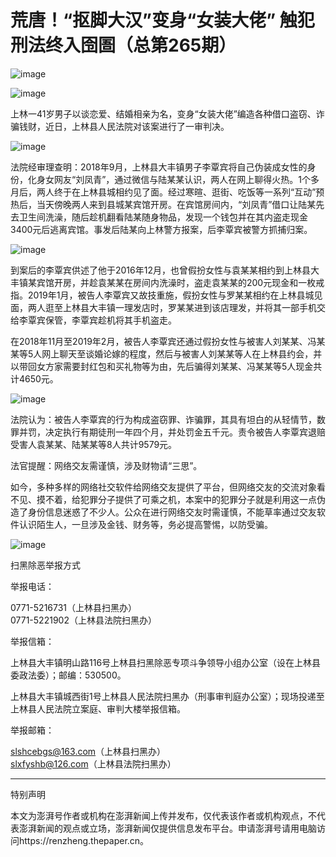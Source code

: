 # 荒唐！“抠脚大汉”变身“女装大佬” 触犯刑法终入囹圄（总第265期）

![image](https://image.thepaper.cn/image/11/252/142.jpg)

![image](http://image.thepaper.cn/www/image/28/798/563.jpg)

上林一41岁男子以谈恋爱、结婚相亲为名，变身“女装大佬”编造各种借口盗窃、诈骗钱财，近日，上林县人民法院对该案进行了一审判决。

![image](http://image.thepaper.cn/www/image/28/798/601.jpg)

法院经审理查明：2018年9月，上林县大丰镇男子李覃宾将自己伪装成女性的身份，化身女网友“刘凤青”，通过微信与陆某某认识，两人在网上聊得火热。1个多月后，两人终于在上林县城相约见了面。经过寒暄、逛街、吃饭等一系列“互动”预热后，当天傍晚两人来到县城某宾馆开房。在宾馆房间内，“刘凤青”借口让陆某先去卫生间洗澡，随后趁机翻看陆某随身物品，发现一个钱包并在其内盗走现金3400元后逃离宾馆。事发后陆某向上林警方报案，后李覃宾被警方抓捕归案。

![image](http://image.thepaper.cn/www/image/28/798/618.jpg)

到案后的李覃宾供述了他于2016年12月，也曾假扮女性与袁某某相约到上林县大丰镇某宾馆开房，并趁袁某某在房间内洗澡时，盗走袁某某的200元现金和一枚戒指。2019年1月，被告人李覃宾又故技重施，假扮女性与罗某某相约在上林县城见面，两人逛至上林县大丰镇一理发店时，罗某某进到该店理发，并将其一部手机交给李覃宾保管，李覃宾趁机将其手机盗走。

在2018年11月至2019年2月，被告人李覃宾还通过假扮女性与被害人刘某某、冯某某等5人网上聊天至谈婚论嫁的程度，然后与被害人刘某某等人在上林县约会，并以带回女方家需要封红包和买礼物等为由，先后骗得刘某某、冯某某等5人现金共计4650元。

![image](http://image.thepaper.cn/www/image/28/798/631.jpg)

法院认为：被告人李覃宾的行为构成盗窃罪、诈骗罪，其具有坦白的从轻情节，数罪并罚，决定执行有期徒刑一年四个月，并处罚金五千元。责令被告人李覃宾退赔受害人袁某某、陆某某等8人共计9579元。

法官提醒：网络交友需谨慎，涉及财物请“三思”。

如今，多种多样的网络社交软件给网络交友提供了平台，但网络交友的交流对象看不见、摸不着，给犯罪分子提供了可乘之机，本案中的犯罪分子就是利用这一点伪造了身份信息迷惑了不少人。公众在进行网络交友时需谨慎，不能草率通过交友软件认识陌生人，一旦涉及金钱、财务等，务必提高警惕，以防受骗。

![image](http://image.thepaper.cn/www/image/28/798/644.jpg)

扫黑除恶举报方式

举报电话：

0771-5216731（上林县扫黑办）  
0771-5221902（上林县法院扫黑办）

举报信箱：

上林县大丰镇明山路116号上林县扫黑除恶专项斗争领导小组办公室（设在上林县委政法委）；邮编：530500。

上林县大丰镇城西街1号上林县人民法院扫黑办（刑事审判庭办公室）；现场投递至上林县人民法院立案庭、审判大楼举报信箱。

举报邮箱：

slshcebgs@163.com（上林县扫黑办）  
slxfyshb@126.com（上林县法院扫黑办）

---

特别声明

本文为澎湃号作者或机构在澎湃新闻上传并发布，仅代表该作者或机构观点，不代表澎湃新闻的观点或立场，澎湃新闻仅提供信息发布平台。申请澎湃号请用电脑访问https://renzheng.thepaper.cn。